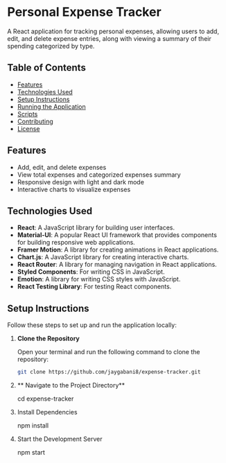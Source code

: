 # Personal Expense Tracker

A React application for tracking personal expenses, allowing users to add, edit, and delete expense entries, along with viewing a summary of their spending categorized by type.

## Table of Contents

- [Features](#features)
- [Technologies Used](#technologies-used)
- [Setup Instructions](#setup-instructions)
- [Running the Application](#running-the-application)
- [Scripts](#scripts)
- [Contributing](#contributing)
- [License](#license)

## Features

- Add, edit, and delete expenses
- View total expenses and categorized expenses summary
- Responsive design with light and dark mode
- Interactive charts to visualize expenses

## Technologies Used

- **React**: A JavaScript library for building user interfaces.
- **Material-UI**: A popular React UI framework that provides components for building responsive web applications.
- **Framer Motion**: A library for creating animations in React applications.
- **Chart.js**: A JavaScript library for creating interactive charts.
- **React Router**: A library for managing navigation in React applications.
- **Styled Components**: For writing CSS in JavaScript.
- **Emotion**: A library for writing CSS styles with JavaScript.
- **React Testing Library**: For testing React components.

## Setup Instructions

Follow these steps to set up and run the application locally:

1. **Clone the Repository**

   Open your terminal and run the following command to clone the repository:

   ```bash
   git clone https://github.com/jaygabani8/expense-tracker.git

   ```

2. ** Navigate to the Project Directory**

   cd expense-tracker

3. Install Dependencies

   npm install

4. Start the Development Server

   npm start
